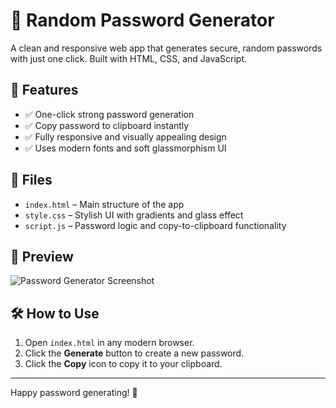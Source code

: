 # 🔐 Random Password Generator

A clean and responsive web app that generates secure, random passwords with just one click. Built with HTML, CSS, and JavaScript.

## 🚀 Features

- ✅ One-click strong password generation
- ✅ Copy password to clipboard instantly
- ✅ Fully responsive and visually appealing design
- ✅ Uses modern fonts and soft glassmorphism UI

## 📁 Files

- `index.html` – Main structure of the app
- `style.css` – Stylish UI with gradients and glass effect
- `script.js` – Password logic and copy-to-clipboard functionality

## 📸 Preview

![Password Generator Screenshot](./imgs/preview.png)

## 🛠️ How to Use

1. Open `index.html` in any modern browser.
2. Click the **Generate** button to create a new password.
3. Click the **Copy** icon to copy it to your clipboard.

---

Happy password generating! 🔑
